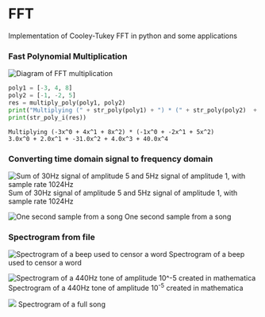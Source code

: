 # FFT

Implementation of Cooley-Tukey FFT in python and some applications 

### Fast Polynomial Multiplication

![Diagram of FFT multiplication](https://i.imgur.com/Xejz8v8.png)

```py
poly1 = [-3, 4, 8]
poly2 = [-1, -2, 5]
res = multiply_poly(poly1, poly2)
print("Multiplying (" + str_poly(poly1) + ") * (" + str_poly(poly2)  + ")")
print(str_poly_i(res)) 
```
```
Multiplying (-3x^0 + 4x^1 + 8x^2) * (-1x^0 + -2x^1 + 5x^2)
3.0x^0 + 2.0x^1 + -31.0x^2 + 4.0x^3 + 40.0x^4
```

### Converting time domain signal to frequency domain

![Sum of 30Hz signal of amplitude 5 and 5Hz signal of amplitude 1, with sample rate 1024Hz](https://i.imgur.com/59fzb2h.png)
Sum of 30Hz signal of amplitude 5 and 5Hz signal of amplitude 1, with sample rate 1024Hz


![One second sample from a song](https://i.imgur.com/sqqkvvs.png)
One second sample from a song

### Spectrogram from file

![Spectrogram of a beep used to censor a word](https://i.imgur.com/C8nYhys.png)
Spectrogram of a beep used to censor a word

![Spectrogram of a 440Hz tone of amplitude 10^-5 created in mathematica](https://i.imgur.com/oaBzMJQ.png)
Spectrogram of a 440Hz tone of amplitude 10<sup>-5</sup> created in mathematica

![](https://i.imgur.com/B1amUaM.png)
Spectrogram of a full song